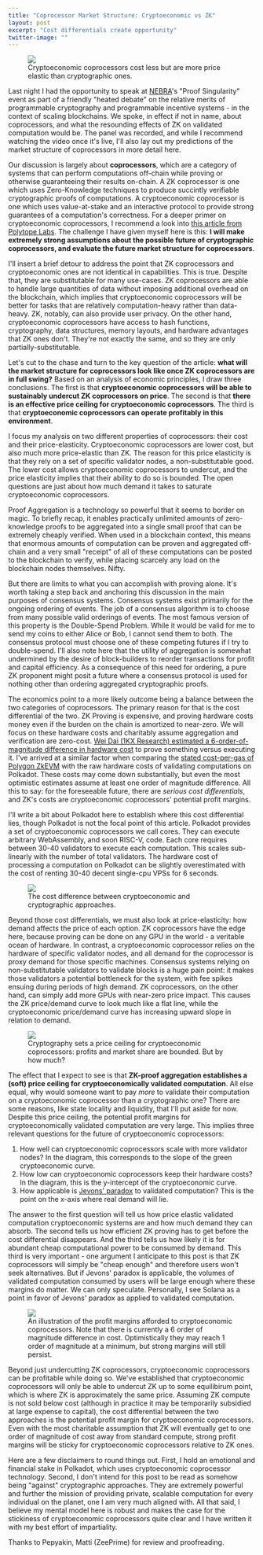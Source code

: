 ```yaml
---
title: "Coprocessor Market Structure: Cryptoeconomic vs ZK"
layout: post
excerpt: "Cost differentials create opportunity"
twitter-image: ""
---
```


<figure>
    <img src="/assets/images/proofs_vs_incentives/price-elasticity.png" />
    <figcaption>Cryptoeconomic coprocessors cost less but are more price elastic than cryptographic ones.</figcaption>
</figure>

Last night I had the opportunity to speak at [NEBRA](https://www.nebra.one/)'s "Proof Singularity" event as part of a friendly "heated debate" on the relative merits of programmable cryptography and programmable incentive systems - in the context of scaling blockchains. We spoke, in effect if not in name, about coprocessors, and what the resounding effects of ZK on validated computation would be. The panel was recorded, and while I recommend watching the video once it's live, I'll also lay out my predictions of the market structure of coprocessors in more detail here. 

Our discussion is largely about **coprocessors**, which are a category of systems that can perform computations off-chain while proving or otherwise guaranteeing their results on-chain. A ZK coprocessor is one which uses Zero-Knowledge techniques to produce succintly verifiable cryptographic proofs of computations. A cryptoeconomic coprocessor is one which uses value-at-stake and an interactive protocol to provide strong guarantees of a computation's correctness. For a deeper primer on cryptoeconomic coprocessors, I recommend a look into [this article from Polytope Labs](https://blog.polytope.technology/cryptoeconomic-coprocessors). The challenge I have given myself here is this: **I will make extremely strong assumptions about the possible future of cryptographic coprocessors, and evaluate the future market structure for coprocessors**.

I'll insert a brief detour to address the point that ZK coprocessors and cryptoeconomic ones are not identical in capabilities. This is true. Despite that, they are substitutable for many use-cases. ZK coprocessors are able to handle large quantities of data without imposing additional overhead on the blockchain, which implies that cryptoeconomic coprocessors will be better for tasks that are relatively computation-heavy rather than data-heavy. ZK, notably, can also provide user privacy. On the other hand, cryptoeconomic coprocessors have access to hash functions, cryptography, data structures, memory layouts, and hardware advantages that ZK ones don't. They're not exactly the same, and so they are only partially-substitutable.

Let's cut to the chase and turn to the key question of the article: **what will the market structure for coprocessors look like once ZK coprocessors are in full swing?** Based on an analysis of economic principles, I draw three conclusions. The first is that **cryptoeconomic coprocessors will be able to sustainably undercut ZK coprocessors on price**. The second is that **there is an effective price ceiling for cryptoeconomic coprocessors**. The third is that **cryptoeconomic coprocessors can operate profitably in this environment**.

I focus my analysis on two different properties of coprocessors: their cost and their price-elasticity. Cryptoeconomic coprocessors are lower cost, but also much more price-elastic than ZK. The reason for this price elasticity is that they rely on a set of specific validator nodes, a non-substitutable good. The lower cost allows cryptoeconomic coprocessors to undercut, and the price elasticity implies that their ability to do so is bounded. The open questions are just about how much demand it takes to saturate cryptoeconomic coprocessors.

Proof Aggregation is a technology so powerful that it seems to border on magic. To briefly recap, it enables practically unlimited amounts of zero-knowledge proofs to be aggregated into a single small proof that can be extremely cheaply verified. When used in a blockchain context, this means that enormous amounts of computation can be proven and aggregated off-chain and a very small "receipt" of all of these computations can be posted to the blockchain to verify, while placing scarcely any load on the blockchain nodes themselves. Nifty.

But there are limits to what you can accomplish with proving alone. It's worth taking a step back and anchoring this discussion in the main purposes of consensus systems. Consensus systems exist primarily for the ongoing ordering of events. The job of a consensus algorithm is to choose from many possible valid orderings of events. The most famous version of this property is the Double-Spend Problem. While it would be valid for me to send my coins to either Alice or Bob, I cannot send them to both. The consensus protocol must choose one of these competing futures if I try to double-spend. I'll also note here that the utility of aggregation is somewhat undermined by the desire of block-builders to reorder transactions for profit and capital efficiency. As a consequence of this need for ordering, a pure ZK proponent might posit a future where a consensus protocol is used for nothing other than ordering aggregated cryptographic proofs.

The economics point to a more likely outcome being a balance between the two categories of coprocessors. The primary reason for that is the cost differential of the two. ZK Proving is expensive, and proving hardware costs money even if the burden on the chain is amortized to near-zero. We will focus on these hardware costs and charitably assume aggregation and verification are zero-cost. [Wei Dai (1KX Research) estimated a 6-order-of-magnitude difference in hardware cost](https://twitter.com/_weidai/status/1732436027388871100) to prove something versus executing it. I've arrived at a similar factor when comparing the [stated cost-per-gas of Polygon ZkEVM](https://twitter.com/eduadiez/status/1623723409115938820) with the raw hardware costs of validating computations on Polkadot. These costs may come down substantially, but even the most optimistic estimates assume at least one order of magnitude difference. All this to say: for the foreseeable future, there are _serious cost differentials_, and ZK's costs are cryptoeconomic coprocessors' potential profit margins.

I'll write a bit about Polkadot here to establish where this cost differential lies, though Polkadot is not the focal point of this article. Polkadot provides a set of cryptoeconomic coprocessors we call cores. They can execute arbitrary WebAssembly, and soon RISC-V, code. Each core requires between 30-40 validators to execute each computation. This scales sub-linearly with the number of total validators. The hardware cost of processing a computation on Polkadot can be slightly overestimated with the cost of renting 30-40 decent single-cpu VPSs for 6 seconds.

<figure>
    <img src="/assets/images/proofs_vs_incentives/cost-differential.png" />
    <figcaption>The cost difference between cryptoeconomic and cryptographic approaches.</figcaption>
</figure>

Beyond those cost differentials, we must also look at price-elasticity: how demand affects the price of each option. ZK coprocessors have the edge here, because proving can be done on any GPU in the world - a veritable ocean of hardware. In contrast, a cryptoeconomic coprocessor relies on the hardware of specific validator nodes, and all demand for the coprocessor is proxy demand for those specific machines. Consensus systems relying on non-substitutable validators to validate blocks is a huge pain point: it makes those validators a potential bottleneck for the system, with fee spikes ensuing during periods of high demand. ZK coprocessors, on the other hand, can simply add more GPUs with near-zero price impact. This causes the ZK price/demand curve to look much like a flat line, while the cryptoeconomic price/demand curve has increasing upward slope in relation to demand.

<figure>
    <img src="/assets/images/proofs_vs_incentives/price-equilibrium.png" />
    <figcaption>Cryptography sets a price ceiling for cryptoeconomic coprocessors: profits and market share are bounded. But by how much?</figcaption>
</figure>

The effect that I expect to see is that **ZK-proof aggregation establishes a (soft) price ceiling for cryptoeconomically validated computation**. All else equal, why would someone want to pay _more_ to validate their computation on a cryptoeconomic coprocessor than a cryptographic one? There are some reasons, like state locality and liquidity, that I'll put aside for now. Despite this price ceiling, the potential profit margins for cryptoeconomically validated computation are very large. This implies three relevant questions for the future of cryptoeconomic coprocessors:
  1. How well can cryptoeconomic coprocessors scale with more validator nodes? In the diagram, this corresponds to the slope of the green cryptoeconomic curve.
  2. How low can cryptoeconomic coprocessors keep their hardware costs? In the diagram, this is the y-intercept of the cryptoeconomic curve.
  3. How applicable is [Jevons' paradox](https://en.wikipedia.org/wiki/Jevons_paradox) to validated computation? This is the point on the x-axis where real demand will lie.

The answer to the first question will tell us how price elastic validated computation cryptoeconomic systems are and how much demand they can absorb. The second tells us how efficient ZK proving has to get before the cost differential disappears. And the third tells us how likely it is for abundant cheap computational power to be consumed by demand. This third is very important - one argument I anticipate to this post is that ZK coprocessors will simply be "cheap enough" and therefore users won't seek alternatives. But if Jevons' paradox is applicable, the volumes of validated computation consumed by users will be large enough where these margins do matter. We can only speculate. Personally, I see Solana as a point in favor of Jevons' paradox as applied to validated computation.

<figure>
    <img src="/assets/images/proofs_vs_incentives/profit-margin.png" />
    <figcaption>An illustration of the profit margins afforded to cryptoeconomic coprocessors. Note that there is currently a 6 order of magnitude difference in cost. Optimistically they may reach 1 order of magnitude at a minimum, but strong margins will still persist.</figcaption>
</figure>

Beyond just undercutting ZK coprocessors, cryptoeconomic coprocessors can be profitable while doing so. We've established that cryptoeconomic coprocessors will only be able to undercut ZK up to some equilibirum point, which is where ZK is approximately the same price. Assuming ZK compute is not sold below cost (although in practice it may be temporarily subsidied at large expense to capital), the cost differential between the two approaches is the potential profit margin for cryptoeconomic coprocessors. Even with the most charitable assumption that ZK will eventually get to one order of magnitude of cost away from standard compute, strong profit margins will be sticky for cryptoeconomic coprocessors relative to ZK ones.

Here are a few disclaimers to round things out. First, I hold an emotional and financial stake in Polkadot, which uses cryptoeconomic coprocessor technology. Second, I don't intend for this post to be read as somehow being "against" cryptographic approaches. They are extremely powerful and further the mission of providing private, scalable computation for every individual on the planet, one I am very much aligned with. All that said, I believe my mental model here is robust and makes the case for the stickiness of cryptoeconomic coprocessors quite clear and I have written it with my best effort of impartiality.

Thanks to Pepyakin, Matti (ZeePrime) for review and proofreading.

